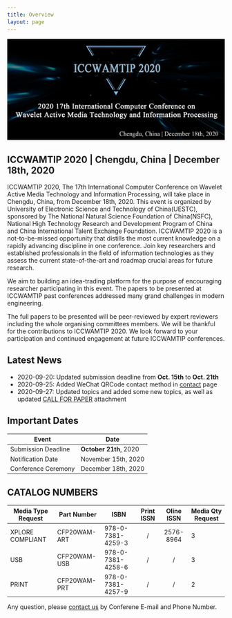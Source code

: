 ```yaml
---
title: Overview
layout: page
---
```


<figure class="image">
  <img src="../static/images/banner.jpg">
</figure>

## ICCWAMTIP 2020 | Chengdu, China | December 18th, 2020

ICCWAMTIP 2020, The 17th International Computer Conference on Wavelet Active Media Technology and Information Processing, will take place in Chengdu, China, from December 18th, 2020. This event is organized by University of Electronic Science and Technology of China(UESTC), sponsored by The National Natural Science Foundation of China(NSFC), National High Technology Research and Development Program of China and China International Talent Exchange Foundation. ICCWAMTIP 2020 is a not-to-be-missed opportunity that distills the most current knowledge on a rapidly advancing discipline in one conference. Join key researchers and established professionals in the field of information technologies as they assess the current state-of-the-art and roadmap crucial areas for future research.

We aim to building an idea-trading platform for the purpose of encouraging researcher participating in this event. The papers to be presented at ICCWAMTIP past conferences addressed many grand challenges in modern engineering.

The full papers to be presented will be peer-reviewed by expert reviewers including the whole organising committees members. We will be thankful for the contributions to ICCWAMTIP 2020. We look forward to your participation and continued engagement at future ICCWAMTIP conferences.


## Latest News

- 2020-09-20: Updated submission deadline from **Oct. 15th** to **Oct. 21th**
- 2020-09-25: Added WeChat QRCode contact method in [contact](/contact.html) page
- 2020-09-27: Updated topics and added some new topics, as well as updated [CALL FOR PAPER](/doc/CallforPaper-EN.pdf) attachment



## Important Dates

| Event              | Date                     |
|--------------------|--------------------------|
|Submission Deadline | **October 21th**, 2020   |
|Notification Date   | November 15th, 2020      |
|Conference Ceremony | December 18th, 2020      |

## CATALOG NUMBERS

Media Type Request | Part Number  | ISBN              | Print ISSN | Oline ISSN | Media Qty Request
-------------------|--------------|-------------------|:----------:|:----------:|------------------
XPLORE COMPLIANT   | CFP20WAM-ART | 978-0-7381-4259-3 |     /      | 2576-8964  | 3
USB                | CFP20WAM-USB | 978-0-7381-4258-6 |     /      |     /      | 3
PRINT              | CFP20WAM-PRT | 978-0-7381-4257-9 |     /      |     /      | 2

Any question, please [contact us](/contact.html) by Conferene E-mail and Phone Number.

<style scoped>
figure {
	margin-left: 0;
	margin-right: 0;
}
</style>
